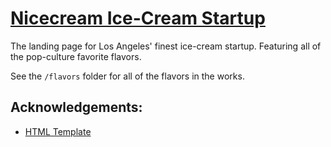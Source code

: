 # [Nicecream Ice-Cream Startup]()

The landing page for Los Angeles' finest ice-cream startup. Featuring all of the pop-culture favorite flavors.

See the `/flavors` folder for all of the flavors in the works. 


## Acknowledgements:

+ [HTML Template](http://demos.creative-tim.com/coming-sssoon-demo-image-background)

